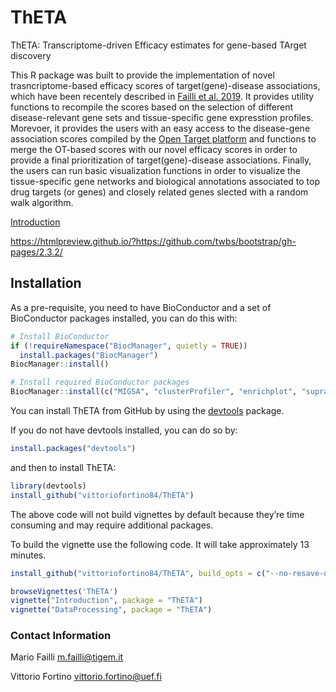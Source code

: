 # ThETA
ThETA: Transcriptome-driven Efficacy estimates for gene-based TArget discovery

This R package was built to provide the implementation of novel trasncriptome-based efficacy scores of target(gene)-disease associations, which have been recentely described in [Failli et al. 2019](https://www.nature.com/articles/s41598-019-46293-7). It provides utility functions to recompile the scores based on the selection of different disease-relevant gene sets and tissue-specific gene expresstion profiles. Morevoer, it provides the users with an easy access to the disease-gene association scores compiled by the [Open Target platform](https://www.targetvalidation.org/) and functions to merge the OT-based scores with our novel efficacy scores in order to provide a final prioritization of target(gene)-disease associations. Finally, the users can run basic visualization functions in order to visualize the tissue-specific gene networks and biological annotations associated to top drug targets (or genes) and closely related genes slected with a random walk algorithm. 

[Introduction](https://htmlpreview.github.io/?https://github.com/vittoriofortino84/ThETA/blob/master/Introduction.html)

https://htmlpreview.github.io/?https://github.com/twbs/bootstrap/gh-pages/2.3.2/

## Installation

As a pre-requisite, you need to have BioConductor and a set of BioConductor packages installed, you can do this with:

```r
# Install BioConductor
if (!requireNamespace("BiocManager", quietly = TRUE))
  install.packages("BiocManager")
BiocManager::install()

# Install required BioConductor packages
BiocManager::install(c("MIGSA", "clusterProfiler", "enrichplot", "supraHex", "ReactomePA", "graph", "Rgraphviz", "MeSH.db", "BiocStyle"))
```

You can install ThETA from GitHub by using the [devtools](https://cran.r-project.org/web/packages/devtools/index.html) package. 

If you do not have devtools installed, you can do so by:
```r
install.packages("devtools")
```

and then to install ThETA:

```r
library(devtools)
install_github("vittoriofortino84/ThETA")
```
The above code will not build vignettes by default because they’re time consuming and may require additional packages.

To build the vignette use the following code. It will take approximately 13 minutes.  
```r
install_github("vittoriofortino84/ThETA", build_opts = c("--no-resave-data", "--no-manual"), build_vignettes = TRUE)
```

```r
browseVignettes('ThETA')
vignette("Introduction", package = "ThETA")
vignette("DataProcessing", package = "ThETA")
```

### Contact Information
Mario Failli <m.failli@tigem.it>

Vittorio Fortino <vittorio.fortino@uef.fi>

